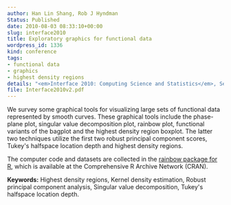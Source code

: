 ```yaml
---
author: Han Lin Shang, Rob J Hyndman
Status: Published
date: 2010-08-03 08:33:10+00:00
slug: interface2010
title: Exploratory graphics for functional data
wordpress_id: 1336
kind: conference
tags:
- functional data
- graphics
- highest density regions
details: "<em>Interface 2010: Computing Science and Statistics</em>, Seattle, Washington, June 16-19, 2010"
file: Interface2010v2.pdf
---
```


We survey some graphical tools for visualizing large sets of functional data represented by smooth curves. These graphical tools include the phase-plane plot, singular value decomposition plot, rainbow plot, functional variants of the bagplot and the highest density region boxplot. The latter two techniques utilize the first two robust principal component scores, Tukey's halfspace location depth and highest density regions.

The computer code and datasets are collected in the [rainbow package for R](https://CRAN.R-project.org/package=rainbow), which is available at the Comprehensive R Archive Network (CRAN).

**Keywords:** Highest density regions, Kernel density estimation, Robust principal component analysis,
Singular value decomposition, Tukey's halfspace location depth.
